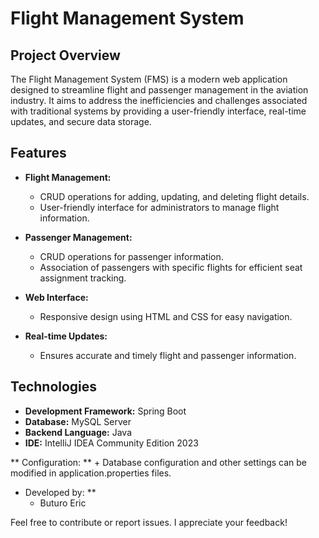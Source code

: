 # Flight Management System

## Project Overview

The Flight Management System (FMS) is a modern web application designed to streamline flight and passenger management in the aviation industry. It aims to address the inefficiencies and challenges associated with traditional systems by providing a user-friendly interface, real-time updates, and secure data storage.

## Features

- **Flight Management:**
  - CRUD operations for adding, updating, and deleting flight details.
  - User-friendly interface for administrators to manage flight information.

- **Passenger Management:**
  - CRUD operations for passenger information.
  - Association of passengers with specific flights for efficient seat assignment tracking.

- **Web Interface:**
  - Responsive design using HTML and CSS for easy navigation.

- **Real-time Updates:**
  - Ensures accurate and timely flight and passenger information.

## Technologies

- **Development Framework:** Spring Boot
- **Database:** MySQL Server
- **Backend Language:** Java
- **IDE:** IntelliJ IDEA Community Edition 2023

** Configuration: **
	+ Database configuration and other settings can be modified in application.properties files.

* Developed by: **
	- Buturo Eric

Feel free to contribute or report issues. I appreciate your feedback!

